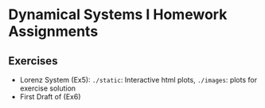 # Dynamical Systems I Homework Assignments

## Exercises

+ Lorenz System (Ex5): `./static`: Interactive html plots, `./images`: plots for exercise solution
+ First Draft of (Ex6)

